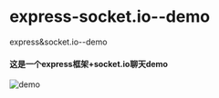 # express-socket.io--demo
express&amp;socket.io--demo

#### 这是一个express框架+socket.io聊天demo

![demo](https://s1.ax1x.com/2018/11/06/ioRgaR.png)
